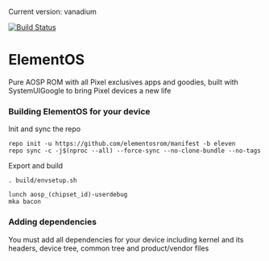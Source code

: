 Current version: vanadium

[![Build Status](https://img.shields.io/badge/build-passing-brightgreen.svg?style=flat)](https://github.com/elementCAF/manifest)

# ElementOS
Pure AOSP ROM with all Pixel exclusives apps and goodies, built with SystemUIGoogle to bring Pixel devices a new life

### Building ElementOS for your device
Init and sync the repo
```
repo init -u https://github.com/elementosrom/manifest -b eleven
repo sync -c -j$(nproc --all) --force-sync --no-clone-bundle --no-tags
```
Export and build
```
. build/envsetup.sh

lunch aosp_(chipset_id)-userdebug
mka bacon
```

### Adding dependencies
You must add all dependencies for your device including kernel and its headers, device tree, common tree and product/vendor files
